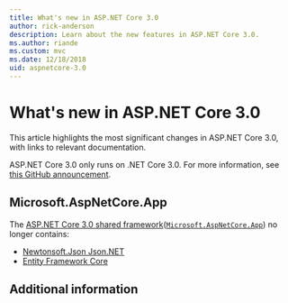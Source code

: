 ```yaml
---
title: What's new in ASP.NET Core 3.0
author: rick-anderson
description: Learn about the new features in ASP.NET Core 3.0.
ms.author: riande
ms.custom: mvc
ms.date: 12/18/2018
uid: aspnetcore-3.0
---
```

# What's new in ASP.NET Core 3.0

This article highlights the most significant changes in ASP.NET Core 3.0, with links to relevant documentation.

ASP.NET Core 3.0 only runs on .NET Core 3.0. For more information, see [this GitHub announcement](https://github.com/aspnet/Announcements/issues/324).

## Microsoft.AspNetCore.App

The [ASP.NET Core 3.0 shared framework](https://natemcmaster.com/blog/2018/08/29/netcore-primitives-2/)([`Microsoft.AspNetCore.App`](xref:fundamentals/metapackage-app)) no longer contains:

* [Newtonsoft.Json Json.NET](https://www.nuget.org/packages/Newtonsoft.Json/)
* [Entity Framework Core](/ef/core/)

## Additional information

<!-- 
For the complete list of changes, see the [ASP.NET Core 2.2 Release Notes](https://github.com/aspnet/Home/releases/tag/2.2.0).
-->
